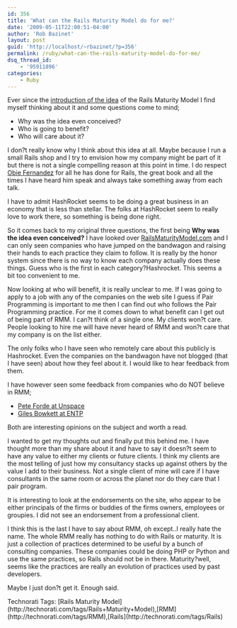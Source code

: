 ```yaml
---
id: 356
title: 'What can the Rails Maturity Model do for me?'
date: '2009-05-11T22:00:51-04:00'
author: 'Rob Bazinet'
layout: post
guid: 'http://localhost/~rbazinet/?p=356'
permalink: /ruby/what-can-the-rails-maturity-model-do-for-me/
dsq_thread_id:
    - '95911896'
categories:
    - Ruby
---
```


Ever since the [introduction of the idea](http://groups.google.com/group/rails-business/browse_thread/thread/e24cfda7947fda10) of the Rails Maturity Model I find myself thinking about it and some questions come to mind;

- Why was the idea even conceived?
- Who is going to benefit?
- Who will care about it?
 
I don?t really know why I think about this idea at all. Maybe because I run a small Rails shop and I try to envision how my company might be part of it but there is not a single compelling reason at this point in time. I do respect [Obie Fernandez](http://blog.obiefernandez.com/) for all he has done for Rails, the great book and all the times I have heard him speak and always take something away from each talk.

I have to admit HashRocket seems to be doing a great business in an economy that is less than stellar. The folks at HashRocket seem to really love to work there, so something is being done right.

So it comes back to my original three questions, the first being **Why was the idea even conceived?** I have looked over [RailsMaturityModel.com](http://railsmaturitymodel.com/) and I can only seen companies who have jumped on the bandwagon and raising their hands to each practice they claim to follow. It is really by the honor system since there is no way to know each company actually does these things. Guess who is the first in each category?Hashrocket. This seems a bit too convenient to me.

Now looking at who will benefit, it is really unclear to me. If I was going to apply to a job with any of the companies on the web site I guess if Pair Programming is important to me then I can find out who follows the Pair Programming practice. For me it comes down to what benefit can I get out of being part of RMM. I can?t think of a single one. My clients won?t care. People looking to hire me will have never heard of RMM and won?t care that my company is on the list either.

The only folks who I have seen who remotely care about this publicly is Hashrocket. Even the companies on the bandwagon have not blogged (that I have seen) about how they feel about it. I would like to hear feedback from them.

I have however seen some feedback from companies who do NOT believe in RMM;

- [Pete Forde at Unspace](http://rethink.unspace.ca/2009/5/11/scratching-an-itch)
- [Giles Bowkett at ENTP](http://gilesbowkett.blogspot.com/2009/05/wont-somebody-think-of-noobren.html)
 
Both are interesting opinions on the subject and worth a read.

I wanted to get my thoughts out and finally put this behind me. I have thought more than my share about it and have to say it doesn?t seem to have any value to either my clients or future clients. I think my clients are the most telling of just how my consultancy stacks up against others by the value I add to their business. Not a single client of mine will care if I have consultants in the same room or across the planet nor do they care that I pair program.

It is interesting to look at the endorsements on the site, who appear to be either principals of the firms or buddies of the firms owners, employees or groupies. I did not see an endorsement from a professional client.

I think this is the last I have to say about RMM, oh except..I really hate the name. The whole RMM really has nothing to do with Rails or maturity. It is just a collection of practices determined to be useful by a bunch of consulting companies. These companies could be doing PHP or Python and use the same practices, so Rails should not be in there. Maturity?well, seems like the practices are really an evolution of practices used by past developers.

Maybe I just don?t get it. Enough said.

<div class="wlWriterEditableSmartContent" id="scid:0767317B-992E-4b12-91E0-4F059A8CECA8:cc855368-04cd-47f3-932e-b6eee65a4d34" style="padding-bottom: 0px; margin: 0px; padding-left: 0px; padding-right: 0px; display: inline; float: none; padding-top: 0px">Technorati Tags: [Rails Maturity Model](http://technorati.com/tags/Rails+Maturity+Model),[RMM](http://technorati.com/tags/RMM),[Rails](http://technorati.com/tags/Rails)</div>